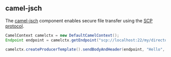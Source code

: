 ## camel-jsch

The [camel-jsch](http://camel.apache.org/jsch.html) component enables secure file transfer using the [SCP protocol](http://en.wikipedia.org/wiki/Secure_copy).

```java
CamelContext camelctx = new DefaultCamelContext();
Endpoint endpoint = camelctx.getEndpoint("scp://localhost:22/my/directory?username=admin&password=admin");

camelctx.createProducerTemplate().sendBodyAndHeader(endpoint, "Hello", "CamelFileName", "test.txt");
```
